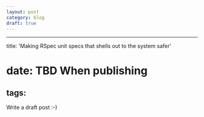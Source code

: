 ```yaml
---
layout: post
category: blog
draft: true
---
```

---
title: 'Making RSpec unit specs that shells out to the system safer'
# date: TBD When publishing
tags:
---

Write a draft post :-)

